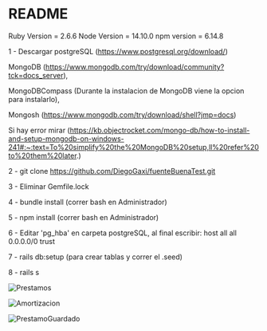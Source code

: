 # README

Ruby Version = 2.6.6
Node Version = 14.10.0
npm version = 6.14.8

1 - Descargar postgreSQL (https://www.postgresql.org/download/)

MongoDB (https://www.mongodb.com/try/download/community?tck=docs_server),

MongoDBCompass (Durante la instalacion de MongoDB viene la opcion para instalarlo), 

Mongosh (https://www.mongodb.com/try/download/shell?jmp=docs)

Si hay error mirar (https://kb.objectrocket.com/mongo-db/how-to-install-and-setup-mongodb-on-windows-241#:~:text=To%20simplify%20the%20MongoDB%20setup,ll%20refer%20to%20them%20later.)

2 - git clone https://github.com/DiegoGaxi/fuenteBuenaTest.git

3 - Eliminar Gemfile.lock

4 - bundle install (correr bash en Administrador)

5 - npm install (correr bash en Administrador)

6 - Editar 'pg_hba' en carpeta postgreSQL, al final escribir: host    all             all             0.0.0.0/0            trust

7 - rails db:setup (para crear tablas y correr el .seed)

8 - rails s

![Prestamos](https://user-images.githubusercontent.com/33499073/167515981-5bf1ff53-fbee-4580-9c1c-c59a49abf039.PNG)

![Amortizacion](https://user-images.githubusercontent.com/33499073/167515982-b87f978f-e78a-4a1d-87f0-c3a6d0c67ad3.PNG)

![PrestamoGuardado](https://user-images.githubusercontent.com/33499073/167515983-f03f4dfa-5f8d-4a96-8662-e25a39f63924.PNG)


